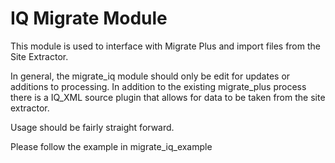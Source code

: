 # IQ Migrate Module
This module is used to interface with Migrate Plus and import files from the Site Extractor.

In general, the migrate_iq module should only be edit for updates or additions to processing. In addition to the
existing migrate_plus process there is a IQ_XML source plugin that allows for data to be taken 
from the site extractor.

Usage should be fairly straight forward.

Please follow the example in migrate_iq_example
